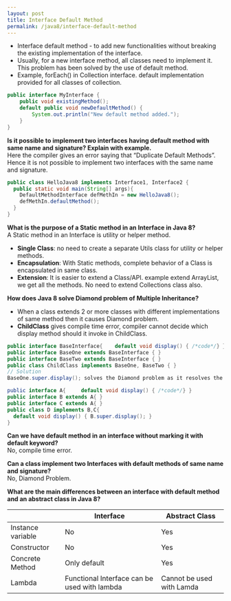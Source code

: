 ```yaml
---
layout: post
title: Interface Default Method
permalink: /java8/interface-default-method
---
```



- Interface default method - to add new functionalities without breaking the existing implementation of the interface.
- Usually, for a new interface method, all classes need to implement it. This problem has been solved by the use of default method.
- Example, forEach() in Collection interface. default implementation provided for all classes of collection.

```java
public interface MyInterface {
    public void existingMethod();
    default public void newDefaultMethod() {
        System.out.println("New default method added.");
    }
}
```

**Is it possible to implement two interfaces having default method with same name and signature? Explain with example.**  
Here the compiler gives an error saying that “Duplicate Default Methods”. Hence it is not possible to implement two interfaces with the same name and signature.
```java
public class HelloJava8 implements Interface1, Interface2 {
  public static void main(String[] args){
    DefaultMethodInterface defMethIn = new HelloJava8();
    defMethIn.defaultMethod();
  }
}
```

**What is the purpose of a Static method in an Interface in Java 8?**  
A Static method in an Interface is utility or helper method. 
* **Single Class**: no need to create a separate Utils class for utility or helper methods.
* **Encapsulation**: With Static methods, complete behavior of a Class is encapsulated in same class.
* **Extension**: It is easier to extend a Class/API. example extend ArrayList, we get all the methods. No need to extend Collections class also.

**How does Java 8 solve Diamond problem of Multiple Inheritance?**  
* When a class extends 2 or more classes with different implementations of same method then it causes Diamond problem.
* **ChildClass** gives compile time error, compiler cannot decide which display method should it invoke in ChildClass.

```java
public interface BaseInterface{    default void display() { /*code*/} }
public interface BaseOne extends BaseInterface { }
public interface BaseTwo extends BaseInterface { }
public class ChildClass implements BaseOne, BaseTwo { }
// Solution
BaseOne.super.display(); solves the Diamond problem as it resolves the confusion for compiler.

public interface A{     default void display() { /*code*/} }
public interface B extends A{ }
public interface C extends A{ }
public class D implements B,C{
  default void display() { B.super.display(); }
}
```

**Can we have default method in an interface without marking it with default keyword?**  
No, compile time error.

**Can a class implement two Interfaces with default methods of same name and signature?**  
No, Diamond Problem.

**What are the main differences between an interface with default method and an abstract class in Java 8?**

||Interface	| Abstract Class|
---|---|---
Instance variable	| No            | Yes
Constructor	        | No            | Yes
Concrete Method     | Only default  | Yes
Lambda	            | Functional Interface can be used with lambda  | Cannot be used with Lamda
